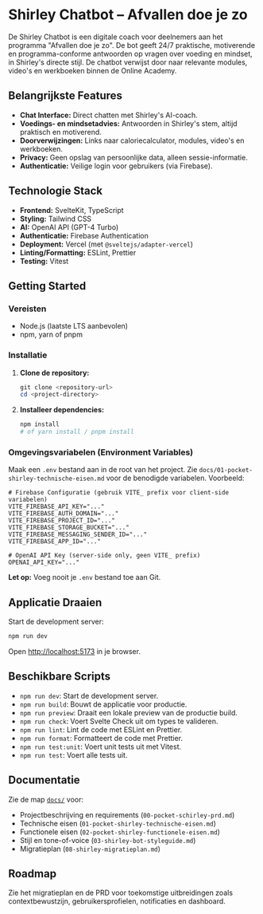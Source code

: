 # Shirley Chatbot – Afvallen doe je zo

De Shirley Chatbot is een digitale coach voor deelnemers aan het programma "Afvallen doe je zo". De bot geeft 24/7 praktische, motiverende en programma-conforme antwoorden op vragen over voeding en mindset, in Shirley's directe stijl. De chatbot verwijst door naar relevante modules, video's en werkboeken binnen de Online Academy.

## Belangrijkste Features

*   **Chat Interface:** Direct chatten met Shirley's AI-coach.
*   **Voedings- en mindsetadvies:** Antwoorden in Shirley's stem, altijd praktisch en motiverend.
*   **Doorverwijzingen:** Links naar caloriecalculator, modules, video's en werkboeken.
*   **Privacy:** Geen opslag van persoonlijke data, alleen sessie-informatie.
*   **Authenticatie:** Veilige login voor gebruikers (via Firebase).

## Technologie Stack

*   **Frontend:** SvelteKit, TypeScript
*   **Styling:** Tailwind CSS
*   **AI:** OpenAI API (GPT-4 Turbo)
*   **Authenticatie:** Firebase Authentication
*   **Deployment:** Vercel (met `@sveltejs/adapter-vercel`)
*   **Linting/Formatting:** ESLint, Prettier
*   **Testing:** Vitest

## Getting Started

### Vereisten

*   Node.js (laatste LTS aanbevolen)
*   npm, yarn of pnpm

### Installatie

1.  **Clone de repository:**
    ```powershell
    git clone <repository-url>
    cd <project-directory>
    ```

2.  **Installeer dependencies:**
    ```powershell
    npm install
    # of yarn install / pnpm install
    ```

### Omgevingsvariabelen (Environment Variables)

Maak een `.env` bestand aan in de root van het project. Zie `docs/01-pocket-shirley-technische-eisen.md` voor de benodigde variabelen. Voorbeeld:

```env
# Firebase Configuratie (gebruik VITE_ prefix voor client-side variabelen)
VITE_FIREBASE_API_KEY="..."
VITE_FIREBASE_AUTH_DOMAIN="..."
VITE_FIREBASE_PROJECT_ID="..."
VITE_FIREBASE_STORAGE_BUCKET="..."
VITE_FIREBASE_MESSAGING_SENDER_ID="..."
VITE_FIREBASE_APP_ID="..."

# OpenAI API Key (server-side only, geen VITE_ prefix)
OPENAI_API_KEY="..."
```

**Let op:** Voeg nooit je `.env` bestand toe aan Git.

## Applicatie Draaien

Start de development server:

```powershell
npm run dev
```

Open [http://localhost:5173](http://localhost:5173) in je browser.

## Beschikbare Scripts

*   `npm run dev`: Start de development server.
*   `npm run build`: Bouwt de applicatie voor productie.
*   `npm run preview`: Draait een lokale preview van de productie build.
*   `npm run check`: Voert Svelte Check uit om types te valideren.
*   `npm run lint`: Lint de code met ESLint en Prettier.
*   `npm run format`: Formatteert de code met Prettier.
*   `npm run test:unit`: Voert unit tests uit met Vitest.
*   `npm run test`: Voert alle tests uit.

## Documentatie

Zie de map [`docs/`](./docs) voor:
- Projectbeschrijving en requirements (`00-pocket-schirley-prd.md`)
- Technische eisen (`01-pocket-shirley-technische-eisen.md`)
- Functionele eisen (`02-pocket-shirley-functionele-eisen.md`)
- Stijl en tone-of-voice (`03-shirley-bot-styleguide.md`)
- Migratieplan (`08-shirley-migratieplan.md`)

## Roadmap

Zie het migratieplan en de PRD voor toekomstige uitbreidingen zoals contextbewustzijn, gebruikersprofielen, notificaties en dashboard.
